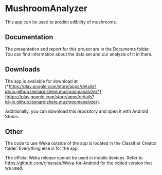 # MushroomAnalyzer

This app can be used to predict edibility of mushrooms.

## Documentation

The presentation and report for this project are in the Documents folder. You can find information about the data set and our analysis of it in there.

## Downloads

The app is available for download at [*https://play.google.com/store/apps/details?id=io.github.leonardishere.mushroomanalyzer*](https://play.google.com/store/apps/details?id=io.github.leonardishere.mushroomanalyzer).

Additionally, you can download this repository and open it with Android Studio.

## Other

The code to use Weka outside of the app is located in the Classifier Creator folder. Everything else is for the app.

The official Weka release cannot be used in mobile devices. Refer to https://github.com/rjmarsan/Weka-for-Android for the edited version that we used.